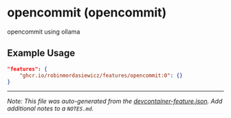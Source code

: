 
# opencommit (opencommit)

opencommit using ollama

## Example Usage

```json
"features": {
    "ghcr.io/robinmordasiewicz/features/opencommit:0": {}
}
```





---

_Note: This file was auto-generated from the [devcontainer-feature.json](https://github.com/robinmordasiewicz/features/blob/main/src/opencommit/devcontainer-feature.json).  Add additional notes to a `NOTES.md`._
